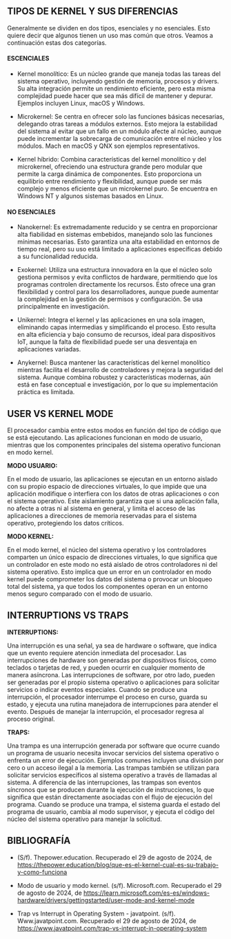 ## TIPOS DE KERNEL Y SUS DIFERENCIAS

Generalmente se dividen en dos tipos, esenciales y no esenciales. Esto quiere decir que algunos tienen un uso mas común que otros. Veamos a continuación estas dos categorías.

#### ESCENCIALES

- Kernel monolítico: Es un núcleo grande que maneja todas las tareas del sistema operativo, incluyendo gestión de memoria, procesos y drivers. Su alta integración permite un rendimiento eficiente, pero esta misma complejidad puede hacer que sea más difícil de mantener y depurar. Ejemplos incluyen Linux, macOS y Windows.

- Microkernel: Se centra en ofrecer solo las funciones básicas necesarias, delegando otras tareas a módulos externos. Esto mejora la estabilidad del sistema al evitar que un fallo en un módulo afecte al núcleo, aunque puede incrementar la sobrecarga de comunicación entre el núcleo y los módulos. Mach en macOS y QNX son ejemplos representativos.

- Kernel híbrido: Combina características del kernel monolítico y del microkernel, ofreciendo una estructura grande pero modular que permite la carga dinámica de componentes. Esto proporciona un equilibrio entre rendimiento y flexibilidad, aunque puede ser más complejo y menos eficiente que un microkernel puro. Se encuentra en Windows NT y algunos sistemas basados en Linux.

#### NO ESENCIALES

- Nanokernel: Es extremadamente reducido y se centra en proporcionar alta fiabilidad en sistemas embebidos, manejando solo las funciones mínimas necesarias. Esto garantiza una alta estabilidad en entornos de tiempo real, pero su uso está limitado a aplicaciones específicas debido a su funcionalidad reducida.

- Exokernel: Utiliza una estructura innovadora en la que el núcleo solo gestiona permisos y evita conflictos de hardware, permitiendo que los programas controlen directamente los recursos. Esto ofrece una gran flexibilidad y control para los desarrolladores, aunque puede aumentar la complejidad en la gestión de permisos y configuración. Se usa principalmente en investigación.

- Unikernel: Integra el kernel y las aplicaciones en una sola imagen, eliminando capas intermedias y simplificando el proceso. Esto resulta en alta eficiencia y bajo consumo de recursos, ideal para dispositivos IoT, aunque la falta de flexibilidad puede ser una desventaja en aplicaciones variadas.

- Anykernel: Busca mantener las características del kernel monolítico mientras facilita el desarrollo de controladores y mejora la seguridad del sistema. Aunque combina robustez y características modernas, aún está en fase conceptual e investigación, por lo que su implementación práctica es limitada.

## USER VS KERNEL MODE

El procesador cambia entre estos modos en función del tipo de código que se está ejecutando. Las aplicaciones funcionan en modo de usuario, mientras que los componentes principales del sistema operativo funcionan en modo kernel.

**MODO USUARIO:**

En el modo de usuario, las aplicaciones se ejecutan en un entorno aislado con su propio espacio de direcciones virtuales, lo que impide que una aplicación modifique o interfiera con los datos de otras aplicaciones o con el sistema operativo. Este aislamiento garantiza que si una aplicación falla, no afecte a otras ni al sistema en general, y limita el acceso de las aplicaciones a direcciones de memoria reservadas para el sistema operativo, protegiendo los datos críticos.

**MODO KERNEL:**

En el modo kernel, el núcleo del sistema operativo y los controladores comparten un único espacio de direcciones virtuales, lo que significa que un controlador en este modo no está aislado de otros controladores ni del sistema operativo. Esto implica que un error en un controlador en modo kernel puede comprometer los datos del sistema o provocar un bloqueo total del sistema, ya que todos los componentes operan en un entorno menos seguro comparado con el modo de usuario.

## INTERRUPTIONS VS TRAPS

**INTERRUPTIONS:**

Una interrupción es una señal, ya sea de hardware o software, que indica que un evento requiere atención inmediata del procesador. Las interrupciones de hardware son generadas por dispositivos físicos, como teclados o tarjetas de red, y pueden ocurrir en cualquier momento de manera asíncrona. Las interrupciones de software, por otro lado, pueden ser generadas por el propio sistema operativo o aplicaciones para solicitar servicios o indicar eventos especiales. Cuando se produce una interrupción, el procesador interrumpe el proceso en curso, guarda su estado, y ejecuta una rutina manejadora de interrupciones para atender el evento. Después de manejar la interrupción, el procesador regresa al proceso original.

**TRAPS:**

Una trampa es una interrupción generada por software que ocurre cuando un programa de usuario necesita invocar servicios del sistema operativo o enfrenta un error de ejecución. Ejemplos comunes incluyen una división por cero o un acceso ilegal a la memoria. Las trampas también se utilizan para solicitar servicios específicos al sistema operativo a través de llamadas al sistema. A diferencia de las interrupciones, las trampas son eventos síncronos que se producen durante la ejecución de instrucciones, lo que significa que están directamente asociadas con el flujo de ejecución del programa. Cuando se produce una trampa, el sistema guarda el estado del programa de usuario, cambia al modo supervisor, y ejecuta el código del núcleo del sistema operativo para manejar la solicitud.

## BIBLIOGRAFÍA

- (S/f). Thepower.education. Recuperado el 29 de agosto de 2024, de https://thepower.education/blog/que-es-el-kernel-cual-es-su-trabajo-y-como-funciona

- Modo de usuario y modo kernel. (s/f). Microsoft.com. Recuperado el 29 de agosto de 2024, de https://learn.microsoft.com/es-es/windows-hardware/drivers/gettingstarted/user-mode-and-kernel-mode

- Trap vs Interrupt in Operating System - javatpoint. (s/f). Www.javatpoint.com. Recuperado el 29 de agosto de 2024, de https://www.javatpoint.com/trap-vs-interrupt-in-operating-system

